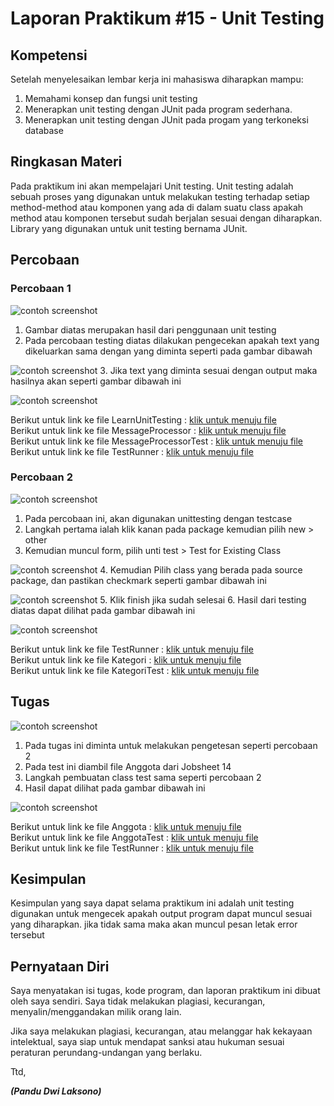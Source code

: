 # Laporan Praktikum #15 - Unit Testing

## Kompetensi

Setelah menyelesaikan lembar kerja ini mahasiswa diharapkan mampu:

1. Memahami konsep dan fungsi unit testing
2. Menerapkan unit testing dengan JUnit pada program sederhana.
3. Menerapkan unit testing dengan JUnit pada progam yang terkoneksi database

## Ringkasan Materi

Pada praktikum ini akan mempelajari Unit testing. Unit testing adalah sebuah proses yang digunakan untuk melakukan testing terhadap setiap method-method atau komponen yang ada di dalam suatu class apakah method atau komponen tersebut sudah berjalan sesuai dengan diharapkan. 
Library yang digunakan untuk unit testing bernama JUnit.

## Percobaan

### Percobaan 1

![contoh screenshot](img/Percobaan_1/percobaan1-1.png)

1. Gambar diatas merupakan hasil dari penggunaan unit testing
2. Pada percobaan testing diatas dilakukan pengecekan apakah text yang dikeluarkan sama dengan yang diminta seperti pada gambar dibawah

![contoh screenshot](img/Percobaan_1/percobaan1-2.png)
3. Jika text yang diminta sesuai dengan output maka hasilnya akan seperti gambar dibawah ini 

![contoh screenshot](img/Percobaan_1/percobaan1-1.png)

Berikut untuk link ke file LearnUnitTesting : [klik untuk menuju file ](../../src/15_Unit_Testing/Percobaan_1/LearnUnitTesting1941723006Pandu.java)<br>
Berikut untuk link ke file MessageProcessor : [klik untuk menuju file ](../../src/15_Unit_Testing/Percobaan_1/MessageProcessor1941723006Pandu.java)<br>
Berikut untuk link ke file MessageProcessorTest : [klik untuk menuju file ](../../src/15_Unit_Testing/Percobaan_1/MessageProcessor1941723006PanduTest.java)<br>
Berikut untuk link ke file TestRunner : [klik untuk menuju file ](../../src/15_Unit_Testing/Percobaan_1/TestRunner1941723006Pandu.java)


### Percobaan 2

![contoh screenshot](img/Percobaan_2/percobaan2-1.png)

1. Pada percobaan ini, akan digunakan unittesting dengan testcase
2. Langkah pertama ialah klik kanan pada package kemudian pilih new > other
3. Kemudian muncul form, pilih unti test > Test for Existing Class

![contoh screenshot](img/Percobaan_2/percobaan2-2.png)
4. Kemudian Pilih class yang berada pada source package, dan pastikan checkmark seperti gambar dibawah ini

![contoh screenshot](img/Percobaan_2/percobaan2-3.png)
5. Klik finish jika sudah selesai
6. Hasil dari testing diatas dapat dilihat pada gambar dibawah ini

![contoh screenshot](img/Percobaan_2/percobaan2-1.png)

Berikut untuk link ke file TestRunner : [klik untuk menuju file ](../../src/15_Unit_Testing/Percobaan_2/TestRunner1941723006Pandu.java)<br>
Berikut untuk link ke file Kategori : [klik untuk menuju file ](../../src/15_Unit_Testing/Percobaan_2/Kategori1941723006Pandu.java)<br>
Berikut untuk link ke file KategoriTest : [klik untuk menuju file ](../../src/15_Unit_Testing/Percobaan_2/Kategori1941723006PanduTest.java)

## Tugas

![contoh screenshot](img/Tugas/tugas1-1.png)

1. Pada tugas ini diminta untuk melakukan pengetesan seperti percobaan 2
2. Pada test ini diambil file Anggota dari Jobsheet 14
3. Langkah pembuatan class test sama seperti percobaan 2
4. Hasil dapat dilihat pada gambar dibawah ini

![contoh screenshot](img/Tugas/tugas1-1.png)

Berikut untuk link ke file Anggota : [klik untuk menuju file ](../../src/15_Unit_Testing/Tugas/Anggota1941723006Pandu.java)<br>
Berikut untuk link ke file AnggotaTest : [klik untuk menuju file ](../../src/15_Unit_Testing/Tugas/Anggota1941723006PanduTest.java)<br>
Berikut untuk link ke file TestRunner : [klik untuk menuju file ](../../src/15_Unit_Testing/Tugas/TestRunner1941723006Pandu.java)

## Kesimpulan

Kesimpulan yang saya dapat selama praktikum ini adalah unit testing digunakan untuk mengecek apakah output program dapat muncul sesuai yang diharapkan. jika tidak sama maka akan muncul pesan letak error tersebut

## Pernyataan Diri

Saya menyatakan isi tugas, kode program, dan laporan praktikum ini dibuat oleh saya sendiri. Saya tidak melakukan plagiasi, kecurangan, menyalin/menggandakan milik orang lain.

Jika saya melakukan plagiasi, kecurangan, atau melanggar hak kekayaan intelektual, saya siap untuk mendapat sanksi atau hukuman sesuai peraturan perundang-undangan yang berlaku.

Ttd,

***(Pandu Dwi Laksono)***
